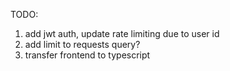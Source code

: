 TODO:
1. add jwt auth, update rate limiting due to user id
2. add limit to requests query?
3. transfer frontend to typescript